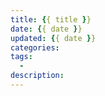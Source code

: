 ```yaml
---
title: {{ title }}
date: {{ date }}
updated: {{ date }}
categories: 
tags:
  - 
description: 
---
```


<!-- more -->

